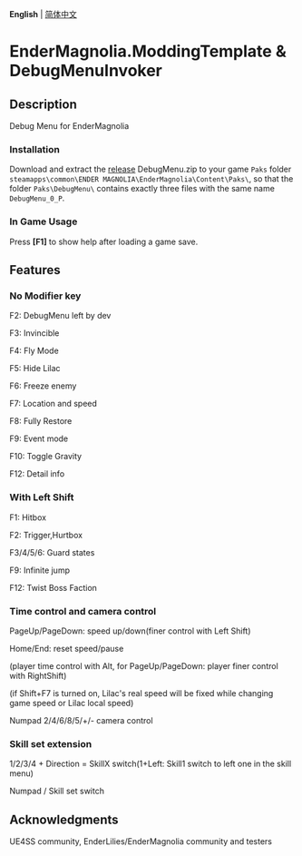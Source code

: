 **English** | [简体中文](README_CN.md)
# EnderMagnolia.ModdingTemplate & DebugMenuInvoker

## Description

Debug Menu for EnderMagnolia

### Installation

Download and extract the [release](https://github.com/EnderLiliesFans5040/EnderMagnolia.DebugMenu/releases/latest) DebugMenu.zip to your game `Paks` folder `steamapps\common\ENDER MAGNOLIA\EnderMagnolia\Content\Paks\`, so that the folder `Paks\DebugMenu\` contains exactly three files with the same name `DebugMenu_0_P`.

### In Game Usage

Press **[F1]** to show help after loading a game save.

## Features

### No Modifier key

F2: DebugMenu left by dev

F3: Invincible

F4: Fly Mode

F5: Hide Lilac

F6: Freeze enemy

F7: Location and speed

F8: Fully Restore

F9: Event mode

F10: Toggle Gravity

F12: Detail info

### With Left Shift

F1: Hitbox

F2: Trigger,Hurtbox

F3/4/5/6: Guard states

F9: Infinite jump

F12: Twist Boss Faction

### Time control and camera control

PageUp/PageDown: speed up/down(finer control with Left Shift)

Home/End: reset speed/pause

(player time control with Alt, for PageUp/PageDown: player finer control with RightShift)

(if Shift+F7 is turned on, Lilac's real speed will be fixed while changing game speed or Lilac local speed)

Numpad 2/4/6/8/5/+/- camera control

### Skill set extension

1/2/3/4 + Direction = SkillX switch(1+Left: Skill1 switch to left one in the skill menu)

Numpad / Skill set switch

## Acknowledgments

UE4SS community, EnderLilies/EnderMagnolia community and testers